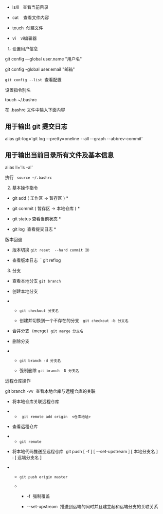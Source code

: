 -   ls/ll   查看当前目录
    
-   cat    查看文件内容
    
-   touch  创建文件
    
-   vi    vi编辑器
    

  

1.  设置用户信息
    

  

git config —global user.name "用户名"

git config -global user.email "邮箱"

  

  

  

  

` git config --list `  查看配置

  

设置指令别名

touch ~/.bashrc

在 .bashrc 文件中输入下面内容

## 用于输出 git 提交日志

alias git-log='git log --pretty=oneline --all --graph --abbrev-commit'

## 用于输出当前目录所有文件及基本信息

alias ll='ls -al'

执行 ` source ~/.bashrc `

2.  基本操作指令
    

  

-   git add ( 工作区 -> 暂存区 ) *
    
-   git commit ( 暂存区 -> 本地仓库 ) *
    

  

-   git status 查看当前状态 *
    
-   git log  查看提交日志 *
    

  

版本回退

-   版本切换 ` git reset  --hard commit ID `
    
-   查看版本日志  ` git reflog
    

  

  

3.  分支
    

-   查看本地分支 ` git branch `
    
-   创建本地分支  
    
-   -   ` git checkout 分支名 `
        
    -   创建并切换到一个不存在的分支   ` git checkout -b 分支名 `
        
-   合并分支（merge）` git merge 分支名 `
    
-   删除分支 
    
-   -   ` git branch -d 分支名 `
        
    -   强制删除 ` git branch -D 分支名 `
        

  

  

远程仓库操作

  

git branch -vv  查看本地仓库与远程仓库的关联

  

-   将本地仓库关联远程仓库
    
-   -   ` git remote add origin  <仓库地址> `
        
-   查看远程仓库
    
-   -   ` git remote `
        
-   将本地代码推送至远程仓库  git push [ -f ] [ --set-upstream ] [ 本地分支名 ] : [ 远端分支名 ]
    
-   -   ` git push origin master `
        
    -   -   -f  强制覆盖
            
        -   --set-upstream  推送到远端的同时并且建立起和远端分支的关联关系